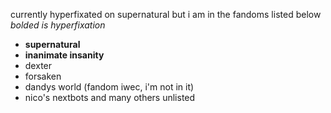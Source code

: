currently hyperfixated on supernatural but i am in the fandoms listed below *bolded is hyperfixation*
- **supernatural**
- **inanimate insanity**
- dexter
- forsaken
- dandys world (fandom iwec, i'm not in it)
- nico's nextbots
and many others unlisted
